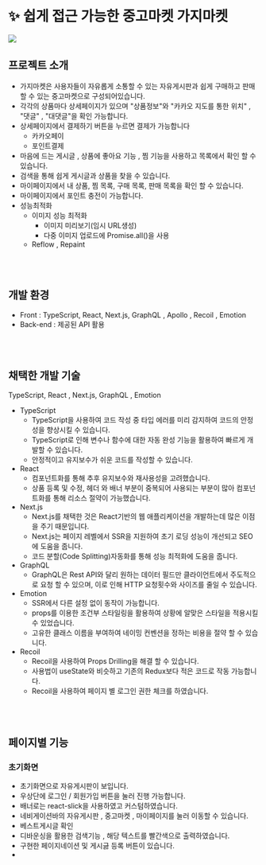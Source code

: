 # ✨ 쉽게 접근 가능한 중고마켓 가지마켓

<img src="https://github.com/JaeIn1/frontend-portfolio/assets/97165077/b4ae484e-5696-4083-a1b0-f5f7a6873361"/>

## 프로젝트 소개
* 가지마켓은 사용자들이 자유롭게 소통할 수 있는 자유게시판과 쉽게 구매하고 판매 할 수 있는 중고마켓으로 구성되어있습니다.
* 각각의 상품마다 상세페이지가 있으며 "상품정보"와 "카카오 지도를 통한 위치" , "댓글" , "대댓글"을 확인 가능합니다.
* 상세페이지에서 결제하기 버튼을 누르면 결제가 가능합니다
  * 카카오페이
  * 포인트결제
* 마음에 드는 게시글 , 상품에 좋아요 기능 , 찜 기능을 사용하고 목록에서 확인 할 수 있습니다.
* 검색을 통해 쉽게 게시글과 상품을 찾을 수 있습니다.
* 마이페이지에서 내 상품, 찜 목록, 구매 목록, 판매 목록을 확인 할 수 있습니다.
* 마이페이지에서 포인트 충전이 가능합니다.
* 성능최적화
  * 이미지 성능 최적화
    * 이미지 미리보기(임시 URL생성)
    * 다중 이미지 업로드에 Promise.all()을 사용
  * Reflow , Repaint
<br/>
<br/>

## 개발 환경

* Front : TypeScript, React, Next.js, GraphQL , Apollo , Recoil , Emotion
* Back-end : 제공된 API 활용
<br/>
<br/>



## 채택한 개발 기술
  TypeScript, React , Next.js, GraphQL , Emotion
  * TypeScript
    * TypeScript을 사용하여 코드 작성 중 타입 에러를 미리 감지하여 코드의 안정성을 향상시킬 수 있습니다.
    * TypeScript로 인해 변수나 함수에 대한 자동 완성 기능을 활용하여 빠르게 개발할 수 있습니다.
    * 안정적이고 유지보수가 쉬운 코드를 작성할 수 있습니다.
  * React
    * 컴포넌트화를 통해 추후 유지보수와 재사용성을 고려했습니다.
    * 상품 등록 및 수정, 헤더 와 배너 부분이 중복되어 사용되는 부분이 많아 컴포넌트화를 통해 리소스 절약이 가능했습니다.
  * Next.js
    * Next.js를 채택한 것은 React기반의 웹 애플리케이션을 개발하는데 많은 이점을 주기 때문입니다.
    * Next.js는 페이지 레벨에서 SSR을 지원하여 초기 로딩 성능이 개선되고 SEO에 도움을 줍니다.
    * 코드 분할(Code Splitting)자동화를 통해 성능 최적화에 도움을 줍니다.
  * GraphQL
    * GraphQL은 Rest API와 달리 원하는 데이터 필드만 클라이언트에서 주도적으로 요청 할 수 있으며, 이로 인해 HTTP 요청횟수와 사이즈를 줄일 수 있습니다.
  * Emotion
     * SSR에서 다른 설정 없이 동작이 가능합니다.
     * props를 이용한 조건부 스타일링을 활용하여 상황에 알맞은 스타일을 적용시킬 수 있었습니다.
     * 고유한 클래스 이름을 부여하여 네이밍 컨벤션을 정하는 비용을 절약 할 수 있습니다.
   * Recoil
     * Recoil을 사용하여 Props Drilling을 해결 할 수 있습니다.
     * 사용법이 useState와 비슷하고 기존의 Redux보다 적은 코드로 작동 가능합니다.
     * Recoil을 사용하여 페이지 별 로그인 권한 체크를 하였습니다.
<br/>
<br/>

## 페이지별 기능
### 초기화면
* 초기화면으로 자유게시판이 보입니다.
* 우상단에 로그인 / 회원가입 버튼을 눌러 진행 가능합니다.
* 배너로는 react-slick을 사용하였고 커스텀하였습니다.
* 네비게이션바의 자유게시판 , 중고마켓 , 마이페이지를 눌러 이동할 수 있습니다.
* 베스트게시글 확인
* 디바운싱을 활용한 검색기능 , 해당 텍스트를 빨간색으로 출력하였습니다.
* 구현한 페이지네이션 및 게시긇 등록 버튼이 있습니다.
* 


     
